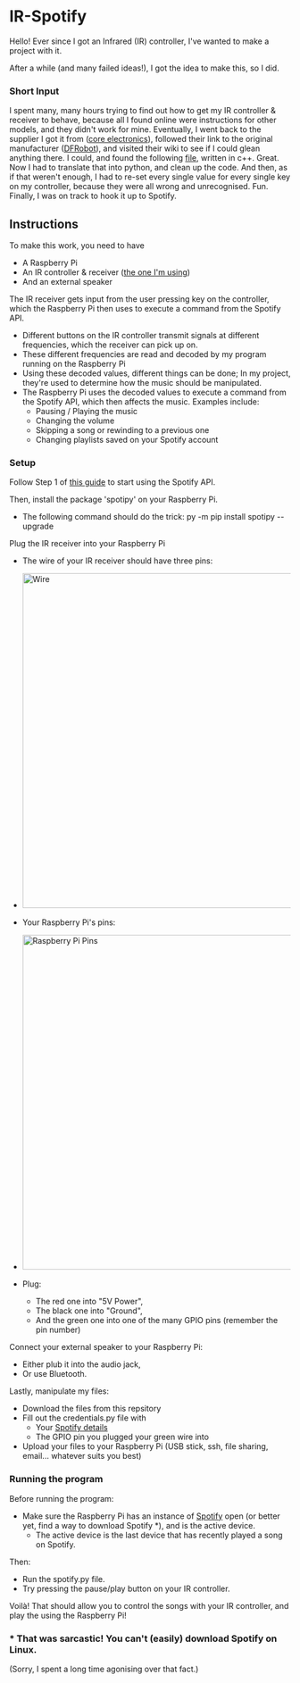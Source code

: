 # IR-Spotify

Hello! Ever since I got an Infrared (IR) controller, I've wanted to make a project with it. 

After a while (and many failed ideas!), I got the idea to make this, so I did.

### Short Input

I spent many, many hours trying to find out how to get my IR controller & receiver to behave, because all I found online were instructions for other models, and they didn't work for mine. Eventually, I went back to the supplier I got it from ([core electronics](https://core-electronics.com.au/ir-kit-for-arduino.html)), followed their link to the original manufacturer ([DFRobot](https://www.dfrobot.com/product-366.html)), and visited their wiki to see if I could glean anything there. I could, and found the following [file](https://wiki.dfrobot.com/IR_Kit_SKU_DFR0107_), written in c++. Great. Now I had to translate that into python, and clean up the code. And then, as if that weren't enough, I had to re-set every single value for every single key on my controller, because they were all wrong and unrecognised. Fun. Finally, I was on track to hook it up to Spotify.

## Instructions

To make this work, you need to have
- A Raspberry Pi
- An IR controller & receiver ([the one I'm using](https://www.dfrobot.com/product-366.html))
- And an external speaker

The IR receiver gets input from the user pressing key on the controller, which the Raspberry Pi then uses to execute a command from the Spotify API. 
- Different buttons on the IR controller transmit signals at different frequencies, which the receiver can pick up on.
- These different frequencies are read and decoded by my program running on the Raspberry Pi
- Using these decoded values, different things can be done; In my project, they're used to determine how the music should be manipulated.
- The Raspberry Pi uses the decoded values to execute a command from the Spotify API, which then affects the music. Examples include:
  - Pausing / Playing the music
  - Changing the volume
  - Skipping a song or rewinding to a previous one
  - Changing playlists saved on your Spotify account

### Setup

Follow Step 1 of [this guide](https://github.com/spotipy-dev/spotipy/blob/2.22.1/TUTORIAL.md) to start using the Spotify API.

Then, install the package 'spotipy' on your Raspberry Pi.
- The following command should do the trick: py -m pip install spotipy --upgrade

Plug the IR receiver into your Raspberry Pi
- The wire of your IR receiver should have three pins:
- <img width="600" alt="Wire" src="https://dfimg.dfrobot.com/enshop/image/data/FIT0011/200420%20Update/53AU4166_564x376.jpg"/>

- Your Raspberry Pi's pins:
- <img width="600" alt="Raspberry Pi Pins" src="https://www.raspberrypi.com/documentation/computers/images/GPIO-Pinout-Diagram-2.png?hash=df7d7847c57a1ca6d5b2617695de6d46"/>

- Plug:
  - The red one into "5V Power",
  - The black one into "Ground",
  - And the green one into one of the many GPIO pins (remember the pin number)

Connect your external speaker to your Raspberry Pi:
- Either plub it into the audio jack,
- Or use Bluetooth.

Lastly, manipulate my files:
- Download the files from this repsitory
- Fill out the credentials.py file with
  - Your [Spotify details](https://developer.spotify.com/dashboard)
  - The GPIO pin you plugged your green wire into
- Upload your files to your Raspberry Pi (USB stick, ssh, file sharing, email... whatever suits you best)

### Running the program

Before running the program:
- Make sure the Raspberry Pi has an instance of [Spotify](https://open.spotify.com/) open (or better yet, find a way to download Spotify *), and is the active device.
  - The active device is the last device that has recently played a song on Spotify.

Then:
- Run the spotify.py file.
- Try pressing the pause/play button on your IR controller.

Voilà! That should allow you to control the songs with your IR controller, and play the using the Raspberry Pi!

### * That was sarcastic! You can't (easily) download Spotify on Linux. 

(Sorry, I spent a long time agonising over that fact.)
